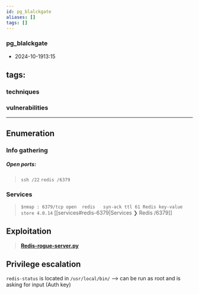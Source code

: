 ```yaml
---
id: pg_blalckgate
aliases: []
tags: []
---
```



### pg_blalckgate
* 2024-10-1913:15


## tags: 

### techniques

### vulnerabilities 
----------


## Enumeration

### Info gathering   
##### Open ports:
> `ssh /22`
> `redis /6379`

  

### Services

>   `$nmap : 6379/tcp open  redis   syn-ack ttl 61 Redis key-value store 4.0.14`
>   [[services#redis-6379|Services ❯ Redis /6379]] 

## Exploitation
> **[Redis-rogue-server.py](https://github.com/n0b0dyCN/redis-rogue-server)**  


## Privilege escalation

`redis-status` is located in `/usr/local/bin/` --> can be run as root and is asking for input (Auth key)

